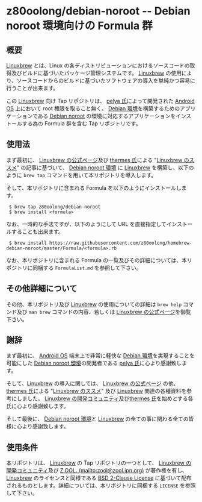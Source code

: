 # z80oolong/debian-noroot -- Debian noroot 環境向けの Formula 群

## 概要

[Linuxbrew][BREW] とは、Linux の各ディストリビューションにおけるソースコードの取得及びビルドに基づいたパッケージ管理システムです。 [Linuxbrew][BREW] の使用により、ソースコードからのビルドに基づいたソフトウェアの導入を単純かつ容易に行うことが出来ます。

この [Linuxbrew][BREW] 向け Tap リポジトリは、 [pelya 氏][PELY]によって開発された [Android OS][ANDR] 上において root 権限を取ること無く、 [Debian 環境][DEBI]を構築するためのアプリケーションである [Debian noroot][DBNR] の環境に対応するアプリケーションをインストールする為の Formula 群を含む Tap リポジトリです。

## 使用法

まず最初に、 [Linuxbrew の公式ページ][BREW]及び [thermes 氏][THER]による "[Linuxbrew のススメ][THBR]" の記事に基づいて、 [Debian noroot 環境][DBNR] に [Linuxbrew][BREW] を構築し、以下のように  ```brew tap``` コマンドを用いて本リポジトリを導入します。

そして、本リポジトリに含まれる Formula を以下のようにインストールします。

```
 $ brew tap z80oolong/debian-noroot
 $ brew install <formula>
```

なお、一時的な手法ですが、以下のようにして URL を直接指定してインストールすることも出来ます。

```
 $ brew install https://raw.githubusercontent.com/z80oolong/homebrew-debian-noroot/master/Formula/<formula>.rb
```

なお、本リポジトリに含まれる Formula の一覧及びその詳細については、本リポジトリに同梱する ```FormulaList.md``` を参照して下さい。

## その他詳細について

その他、本リポジトリ及び [Linuxbrew][BREW] の使用についての詳細は ```brew help``` コマンド及び  ```man brew``` コマンドの内容、若しくは [Linuxbrew の公式ページ][BREW]を御覧下さい。

## 謝辞

まず最初に、 [Android OS][ANDR] 端末上で非常に軽快な [Debian 環境][DEBI]を実現することを可能にした [Debian noroot 環境][DBNR]の開発者である [pelya 氏][PELY]に心より感謝致します。

そして、[Linuxbrew][BREW] の導入に関しては、 [Linuxbrew の公式ページ][BREW] の他、 [thermes 氏][THER]による "[Linuxbrew のススメ][THBR]" 及び [Linuxbrew][BREW] 関連の各種資料を参考にしました。 [Linuxbrew の開発コミュニティ][BREW]及び[thermes 氏][THER]を始めとする各氏に心より感謝致します。

そして最後に、 [Debian noroot 環境][DBNR]と [Linuxbrew][BREW] の全ての事に関わる全ての皆様に心より感謝致します。

## 使用条件

本リポジトリは、 [Linuxbrew][BREW] の Tap リポジトリの一つとして、 [Linuxbrew の開発コミュニティ][BREW]及び [Z.OOL. (mailto:zool@zool.jpn.org)][ZOOL] が著作権を有し、[Linuxbrew][BREW] のライセンスと同様である [BSD 2-Clause License][BSD2] に基づいて配布されるものとします。詳細については、本リポジトリに同梱する ```LICENSE``` を参照して下さい。

<!-- 外部リンク一覧 -->

[BREW]:http://linuxbrew.sh/
[PELY]:https://github.com/pelya
[DBNR]:https://play.google.com/store/apps/details?id=com.cuntubuntu&hl=ja
[ANDR]:https://www.android.com/intl/ja_jp/
[DEBI]:https://www.debian.org/index.ja.html
[THER]:https://qiita.com/thermes
[THBR]:https://qiita.com/thermes/items/926b478ff6e3758ecfea
[BSD2]:https://opensource.org/licenses/BSD-2-Clause
[ZOOL]:http://zool.jpn.org/
